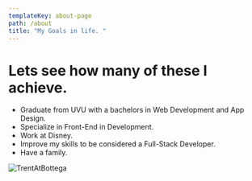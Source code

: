 ```yaml
---
templateKey: about-page
path: /about
title: "My Goals in life. "
---
```

# Lets see how many of these I achieve. 

* Graduate from UVU with a bachelors in Web Development and App Design.
* Specialize in Front-End in Development.
* Work at Disney. 
* Improve my skills to be considered a Full-Stack Developer.
* Have a family. 

![TrentAtBottega](/img/img_2369.jpg "Trent at Bottega")